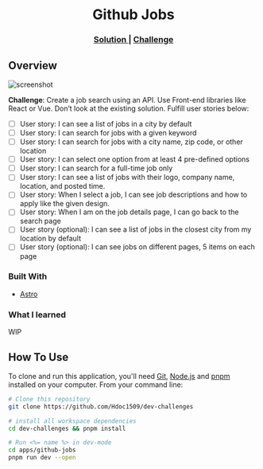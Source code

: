 <!-- TODO: -->
<!--   - use @hdoc-react/input -->
<!--   - use @hdoc-react/button -->
<!--   - use @hdoc-react/material-icons -->
<!--   - use main layout from template, i.e. set headr, main and footer -->
<!--   - use libs/components -->
<!--   - use [google jobs api](https://serpapi.com/google-jobs-api) [serpapi](https://github.com/serpapi/serpapi-javascript#readme) -->
<!--   - use endpoint /results for index  page -->
<!--   - use endpoint /results?q=query for search page -->
<!--   - use endpoint /jobs/{id} for job detail page -->

<h1 align="center">Github Jobs</h1>

<div align="center">
  <h3>
    <a href="https://hdoc-github-jobs.netlify.app">
      Solution
    </a>
    <span> | </span>
    <a href="https://legacy.devchallenges.io/challenges/TtUjDt19eIHxNQ4n5jps">
      Challenge
    </a>
  </h3>
</div>

## Overview

<!-- TODO: Update screenshot once project has completed -->

![screenshot](https://user-images.githubusercontent.com/16707738/92399059-5716eb00-f132-11ea-8b14-bcacdc8ec97b.png)

**Challenge**: Create a job search using an API. Use Front-end libraries like React or Vue. Don’t look at the existing solution. Fulfill user stories below:

- [ ] User story: I can see a list of jobs in a city by default
- [ ] User story: I can search for jobs with a given keyword
- [ ] User story: I can search for jobs with a city name, zip code, or other location
- [ ] User story: I can select one option from at least 4 pre-defined options
- [ ] User story: I can search for a full-time job only
- [ ] User story: I can see a list of jobs with their logo, company name, location, and posted time.
- [ ] User story: When I select a job, I can see job descriptions and how to apply like the given design.
- [ ] User story: When I am on the job details page, I can go back to the search page
- [ ] User story (optional): I can see a list of jobs in the closest city from my location by default
- [ ] User story (optional): I can see jobs on different pages, 5 items on each page

### Built With

- [Astro](https://astro.build/)

### What I learned

WIP

## How To Use

To clone and run this application, you'll need [Git](https://git-scm.com), [Node.js](https://nodejs.org/en/download/) and [pnpm](https://pnpm.io/installation) installed on your computer. From your command line:

```bash
# Clone this repository
git clone https://github.com/Hdoc1509/dev-challenges

# install all workspace dependencies
cd dev-challenges && pnpm install

# Run <%= name %> in dev-mode
cd apps/github-jobs
pnpm run dev --open
```

